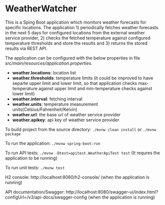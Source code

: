# WeatherWatcher

This is a Sping Boot application which monitors weather forecasts for specific locations. The application 1) periodically fetches weather forecasts in the next 5 days for configured locations from the external weather service provider, 2) checks the fetched temperature against configured temperature thresholds and store the results and 3) returns the stored results via REST API. 

The application can be configured with the below properties in file *src/main/resources/application.properties*. 
- **weather.locations**: location list
- **weather.thresholds**: temperature limits (it could be improved to have separte upper limit and lower limit, so that application checks max-temperature against upper limit and min-temperature checks against lower limit)  
- **weather.interval**: fetching interval
- **weather.units**: temperature measurement units(Celsius/Fahrenheit/Kelvin) 
- **weather.url**: the base url of weather service provider 
- **weather.apikey**: api key of weather service provider

To build project from the source directory: `./mvnw clean install` or `./mvnw package`

To run the application: `./mvnw spring-boot:run`

To run API tests: `./mvnw -Dtest=apitest.WeatherApiTest test` (It requres the application to be running)

To run unit tests: `./mvnw test`

H2 console: http://localhost:8080/h2-console/ (when the application is running)

API documentation/Swagger: http://localhost:8080/swagger-ui/index.html?configUrl=/v3/api-docs/swagger-config (when the application is running)  
